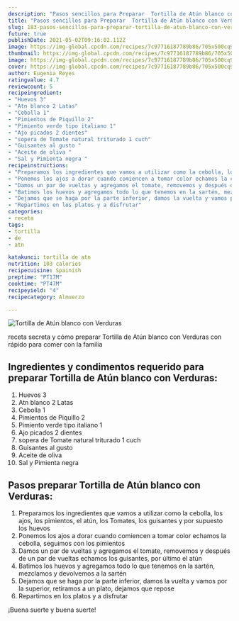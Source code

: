 ```yaml
---
description: "Pasos sencillos para Preparar  Tortilla de Atún blanco con Verduras"
title: "Pasos sencillos para Preparar  Tortilla de Atún blanco con Verduras"
slug: 183-pasos-sencillos-para-preparar-tortilla-de-atun-blanco-con-verduras
future: true
publishDate: 2021-05-02T09:16:02.112Z
image: https://img-global.cpcdn.com/recipes/7c97716187789b86/705x500cq90/tortilla-de-atun-blanco-con-verduras-foto-principal.jpg
thumbnail: https://img-global.cpcdn.com/recipes/7c97716187789b86/705x500cq90/tortilla-de-atun-blanco-con-verduras-foto-principal.jpg
image: https://img-global.cpcdn.com/recipes/7c97716187789b86/705x500cq90/tortilla-de-atun-blanco-con-verduras-foto-principal.jpg
cover: https://img-global.cpcdn.com/recipes/7c97716187789b86/705x500cq90/tortilla-de-atun-blanco-con-verduras-foto-principal.jpg
author: Eugenia Reyes
ratingvalue: 4.7
reviewcount: 5
recipeingredient:
- "Huevos 3"
- "Atn blanco 2 Latas"
- "Cebolla 1"
- "Pimientos de Piquillo 2"
- "Pimiento verde tipo italiano 1"
- "Ajo picados 2 dientes"
- "sopera de Tomate natural triturado 1 cuch"
- "Guisantes al gusto "
- "Aceite de oliva "
- "Sal y Pimienta negra "
recipeinstructions:
- "Preparamos los ingredientes que vamos a utilizar como la cebolla, los ajos, los pimientos, el atún, los Tomates, los guisantes y por supuesto los huevos"
- "Ponemos los ajos a dorar cuando comiencen a tomar color echamos la cebolla, seguimos con los pimientos"
- "Damos un par de vueltas y agregamos el tomate, removemos y después de un par de vueltas echamos los guisantes, por último el atún"
- "Batimos los huevos y agregamos todo lo que tenemos en la sartén, mezclamos y devolvemos a la sartén"
- "Dejamos que se haga por la parte inferior, damos la vuelta y vamos por la superior, retiramos a un plato, dejamos que repose"
- "Repartimos en los platos y a disfrutar"
categories:
- receta
tags:
- tortilla
- de
- atn

katakunci: tortilla de atn 
nutrition: 103 calories
recipecuisine: Spainish
preptime: "PT17M"
cooktime: "PT47M"
recipeyield: "4"
recipecategory: Almuerzo

---
```



![Tortilla de Atún blanco con Verduras](https://img-global.cpcdn.com/recipes/7c97716187789b86/705x500cq90/tortilla-de-atun-blanco-con-verduras-foto-principal.jpg)

receta secreta y cómo preparar Tortilla de Atún blanco con Verduras con rápido para comer con la familia

<!--inarticleads1-->

## Ingredientes y condimentos requerido para preparar Tortilla de Atún blanco con Verduras:

1. Huevos 3
1. Atn blanco 2 Latas
1. Cebolla 1
1. Pimientos de Piquillo 2
1. Pimiento verde tipo italiano 1
1. Ajo picados 2 dientes
1. sopera de Tomate natural triturado 1 cuch
1. Guisantes al gusto 
1. Aceite de oliva 
1. Sal y Pimienta negra 



<!--inarticleads2-->

## Pasos preparar Tortilla de Atún blanco con Verduras:

1. Preparamos los ingredientes que vamos a utilizar como la cebolla, los ajos, los pimientos, el atún, los Tomates, los guisantes y por supuesto los huevos
1. Ponemos los ajos a dorar cuando comiencen a tomar color echamos la cebolla, seguimos con los pimientos
1. Damos un par de vueltas y agregamos el tomate, removemos y después de un par de vueltas echamos los guisantes, por último el atún
1. Batimos los huevos y agregamos todo lo que tenemos en la sartén, mezclamos y devolvemos a la sartén
1. Dejamos que se haga por la parte inferior, damos la vuelta y vamos por la superior, retiramos a un plato, dejamos que repose
1. Repartimos en los platos y a disfrutar



¡Buena suerte y buena suerte!

